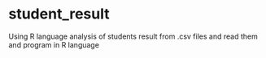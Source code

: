# student_result
Using R language analysis of students result from .csv files and read them and program in R language
